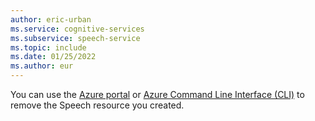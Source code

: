 ```yaml
---
author: eric-urban
ms.service: cognitive-services
ms.subservice: speech-service
ms.topic: include
ms.date: 01/25/2022
ms.author: eur
---
```


You can use the [Azure portal](~/articles/ai-services/cognitive-services-apis-create-account.md#clean-up-resources) or [Azure Command Line Interface (CLI)](~/articles/ai-services/cognitive-services-apis-create-account-cli.md#clean-up-resources) to remove the Speech resource you created.
